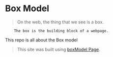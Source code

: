 # Box Model
> On the web, the thing that we see is a box.

        The box is the building block of a webpage. 
This repo is all about the Box model
  >This site was built using [boxModel Page](https://shiv1305.github.io/boxModel/).
